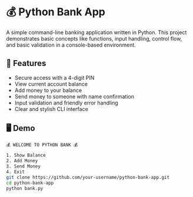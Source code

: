 # 💰 Python Bank App

A simple command-line banking application written in Python. This project demonstrates basic concepts like functions, input handling, control flow, and basic validation in a console-based environment.

## 🔐 Features

- Secure access with a 4-digit PIN
- View current account balance
- Add money to your balance
- Send money to someone with name confirmation
- Input validation and friendly error handling
- Clear and stylish CLI interface

## 🖥️ Demo

```bash
💰 WELCOME TO PYTHON BANK 💰

1. Show Balance
2. Add Money
3. Send Money
4. Exit
git clone https://github.com/your-username/python-bank-app.git
cd python-bank-app
python bank.py
